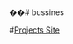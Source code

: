 ��#   b u s s i n e s 

 #[Projects Site](https://665d5e5e1ce6670b092f8a89--coruscating-sunburst-718e46.netlify.app/)
